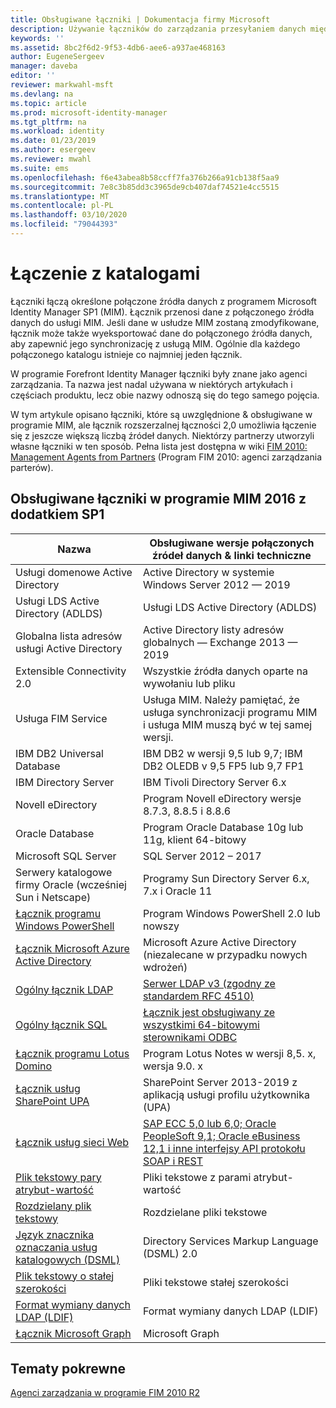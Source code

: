 ```yaml
---
title: Obsługiwane łączniki | Dokumentacja firmy Microsoft
description: Używanie łączników do zarządzania przesyłaniem danych między programem MIM i połączonymi źródłami danych.
keywords: ''
ms.assetid: 8bc2f6d2-9f53-4db6-aee6-a937ae468163
author: EugeneSergeev
manager: daveba
editor: ''
reviewer: markwahl-msft
ms.devlang: na
ms.topic: article
ms.prod: microsoft-identity-manager
ms.tgt_pltfrm: na
ms.workload: identity
ms.date: 01/23/2019
ms.author: esergeev
ms.reviewer: mwahl
ms.suite: ems
ms.openlocfilehash: f6e43abea8b58ccff7fa376b266a91cb138f5aa9
ms.sourcegitcommit: 7e8c3b85dd3c3965de9cb407daf74521e4cc5515
ms.translationtype: MT
ms.contentlocale: pl-PL
ms.lasthandoff: 03/10/2020
ms.locfileid: "79044393"
---
```

# <a name="connect-to-your-directories"></a>Łączenie z katalogami

Łączniki łączą określone połączone źródła danych z programem Microsoft Identity Manager SP1 (MIM). Łącznik przenosi dane z połączonego źródła danych do usługi MIM. Jeśli dane w usłudze MIM zostaną zmodyfikowane, łącznik może także wyeksportować dane do połączonego źródła danych, aby zapewnić jego synchronizację z usługą MIM. Ogólnie dla każdego połączonego katalogu istnieje co najmniej jeden łącznik.

W programie Forefront Identity Manager łączniki były znane jako agenci zarządzania. Ta nazwa jest nadal używana w niektórych artykułach i częściach produktu, lecz obie nazwy odnoszą się do tego samego pojęcia.

W tym artykule opisano łączniki, które są uwzględnione & obsługiwane w programie MIM, ale łącznik rozszerzalnej łączności 2,0 umożliwia łączenie się z jeszcze większą liczbą źródeł danych. Niektórzy partnerzy utworzyli własne łączniki w ten sposób. Pełna lista jest dostępna w wiki [FIM 2010: Management Agents from Partners](https://social.technet.microsoft.com/wiki/contents/articles/1589.fim-2010-management-agents-from-partners.aspx) (Program FIM 2010: agenci zarządzania parterów).

## <a name="supported-connectors-in-mim-2016-sp1"></a>Obsługiwane łączniki w programie MIM 2016 z dodatkiem SP1

| Nazwa | Obsługiwane wersje połączonych źródeł danych & linki techniczne |
| ---- | ----------------------------------------------- |
| Usługi domenowe Active Directory | Active Directory w systemie Windows Server 2012 — 2019 |
| Usługi LDS Active Directory (ADLDS) | Usługi LDS Active Directory (ADLDS) |
| Globalna lista adresów usługi Active Directory | Active Directory listy adresów globalnych — Exchange 2013 — 2019 |
| Extensible Connectivity 2.0 | Wszystkie źródła danych oparte na wywołaniu lub pliku |
| Usługa FIM Service | Usługa MIM. Należy pamiętać, że usługa synchronizacji programu MIM i usługa MIM muszą być w tej samej wersji. |
| IBM DB2 Universal Database | IBM DB2 w wersji 9,5 lub 9,7; IBM DB2 OLEDB v 9,5 FP5 lub 9,7 FP1 |
| IBM Directory Server | IBM Tivoli Directory Server 6.x |
| Novell eDirectory | Program Novell eDirectory wersje 8.7.3, 8.8.5 i 8.8.6 |
| Oracle Database | Program Oracle Database 10g lub 11g, klient 64-bitowy |
| Microsoft SQL Server | SQL Server 2012 – 2017 |
| Serwery katalogowe firmy Oracle (wcześniej Sun i Netscape) | Programy Sun Directory Server 6.x, 7.x i Oracle 11 |
| [Łącznik programu Windows PowerShell](https://msdn.microsoft.com/library/dn640417.aspx) | Program Windows PowerShell 2.0 lub nowszy |
| [Łącznik Microsoft Azure Active Directory](https://msdn.microsoft.com/library/dn511001.aspx) | Microsoft Azure Active Directory (niezalecane w przypadku nowych wdrożeń) |
| [Ogólny łącznik LDAP](https://msdn.microsoft.com/library/dn510997.aspx) | [Serwer LDAP v3 (zgodny ze standardem RFC 4510)](reference/microsoft-identity-manager-2016-connector-genericldap.md#overview-of-the-generic-ldap-connector) |
| [Ogólny łącznik SQL](reference/microsoft-identity-manager-2016-connector-genericsql.md) | [Łącznik jest obsługiwany ze wszystkimi 64-bitowymi sterownikami ODBC](reference/microsoft-identity-manager-2016-connector-genericsql.md#overview-of-the-generic-sql-connector) |
| [Łącznik programu Lotus Domino](https://msdn.microsoft.com/library/hh859750.aspx) | Program Lotus Notes w wersji 8,5. x, wersja 9.0. x |
| [Łącznik usług SharePoint UPA](https://msdn.microsoft.com/library/dn511003.aspx) | SharePoint Server 2013-2019 z aplikacją usługi profilu użytkownika (UPA) |
| [Łącznik usług sieci Web](https://www.microsoft.com/en-us/download/details.aspx?id=51495) | [SAP ECC 5,0 lub 6,0; Oracle PeopleSoft 9,1; Oracle eBusiness 12,1 i inne interfejsy API protokołu SOAP i REST](https://docs.microsoft.com/microsoft-identity-manager/reference/microsoft-identity-manager-2016-ma-ws) |
| [Plik tekstowy pary atrybut-wartość](https://technet.microsoft.com/library/cc708644(v=ws.10).aspx) | Pliki tekstowe z parami atrybut-wartość |
| [Rozdzielany plik tekstowy](https://technet.microsoft.com/library/cc720612(v=ws.10).aspx) | Rozdzielane pliki tekstowe |
| [Język znacznika oznaczania usług katalogowych (DSML)](https://technet.microsoft.com/library/cc720660(v=ws.10).aspx) | Directory Services Markup Language (DSML) 2.0 |
| [Plik tekstowy o stałej szerokości](https://technet.microsoft.com/library/cc720633(v=ws.10).aspx) | Pliki tekstowe stałej szerokości |
| [Format wymiany danych LDAP (LDIF)](https://technet.microsoft.com/library/cc708662(v=ws.10).aspx) | Format wymiany danych LDAP (LDIF) |
| [Łącznik Microsoft Graph](microsoft-identity-manager-2016-connector-graph.md) | Microsoft Graph |

## <a name="related-topics"></a>Tematy pokrewne

[Agenci zarządzania w programie FIM 2010 R2](https://technet.microsoft.com/library/jj133885.aspx)
